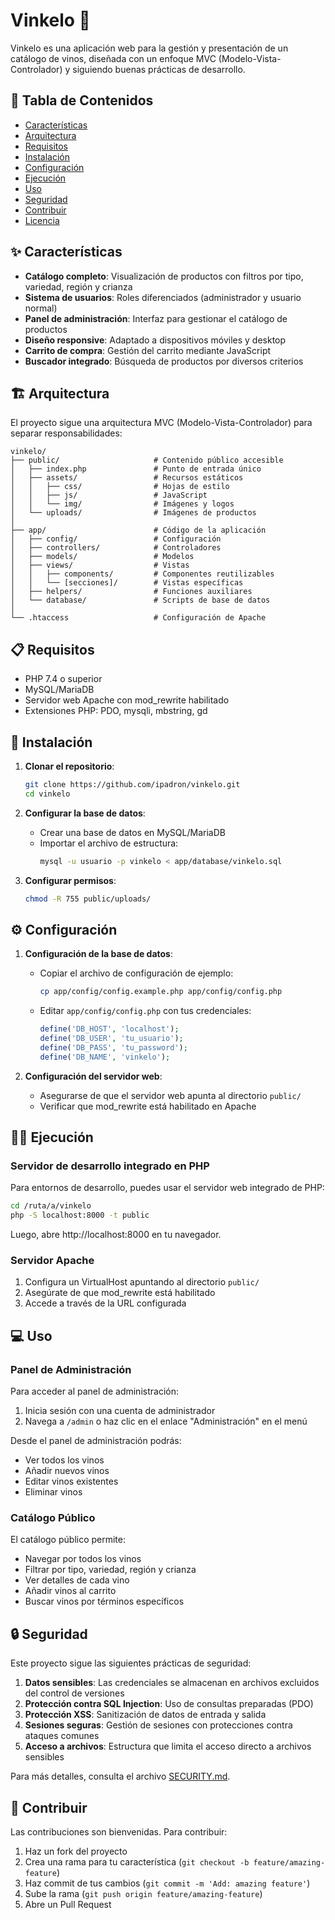 # Vinkelo 🍷 

Vinkelo es una aplicación web para la gestión y presentación de un catálogo de vinos, diseñada con un enfoque MVC (Modelo-Vista-Controlador) y siguiendo buenas prácticas de desarrollo.

## 📜 Tabla de Contenidos

- [Características](#-características)
- [Arquitectura](#-arquitectura)
- [Requisitos](#-requisitos)
- [Instalación](#-instalación)
- [Configuración](#-configuración)
- [Ejecución](#-ejecución)
- [Uso](#-uso)
- [Seguridad](#-seguridad)
- [Contribuir](#-contribuir)
- [Licencia](#-licencia)

## ✨ Características

- **Catálogo completo**: Visualización de productos con filtros por tipo, variedad, región y crianza
- **Sistema de usuarios**: Roles diferenciados (administrador y usuario normal)
- **Panel de administración**: Interfaz para gestionar el catálogo de productos
- **Diseño responsive**: Adaptado a dispositivos móviles y desktop
- **Carrito de compra**: Gestión del carrito mediante JavaScript
- **Buscador integrado**: Búsqueda de productos por diversos criterios

## 🏗️ Arquitectura

El proyecto sigue una arquitectura MVC (Modelo-Vista-Controlador) para separar responsabilidades:

```
vinkelo/
├── public/                     # Contenido público accesible
│   ├── index.php               # Punto de entrada único
│   ├── assets/                 # Recursos estáticos
│   │   ├── css/                # Hojas de estilo
│   │   ├── js/                 # JavaScript
│   │   └── img/                # Imágenes y logos
│   └── uploads/                # Imágenes de productos
│
├── app/                        # Código de la aplicación
│   ├── config/                 # Configuración
│   ├── controllers/            # Controladores
│   ├── models/                 # Modelos
│   ├── views/                  # Vistas
│   │   ├── components/         # Componentes reutilizables
│   │   └── [secciones]/        # Vistas específicas
│   ├── helpers/                # Funciones auxiliares
│   └── database/               # Scripts de base de datos
│
└── .htaccess                   # Configuración de Apache
```

## 📋 Requisitos

- PHP 7.4 o superior
- MySQL/MariaDB
- Servidor web Apache con mod_rewrite habilitado
- Extensiones PHP: PDO, mysqli, mbstring, gd

## 🚀 Instalación

1. **Clonar el repositorio**:
   ```bash
   git clone https://github.com/ipadron/vinkelo.git
   cd vinkelo
   ```

2. **Configurar la base de datos**:
   - Crear una base de datos en MySQL/MariaDB
   - Importar el archivo de estructura:
     ```bash
     mysql -u usuario -p vinkelo < app/database/vinkelo.sql
     ```

3. **Configurar permisos**:
   ```bash
   chmod -R 755 public/uploads/
   ```

## ⚙️ Configuración

1. **Configuración de la base de datos**:
   - Copiar el archivo de configuración de ejemplo:
     ```bash
     cp app/config/config.example.php app/config/config.php
     ```
   - Editar `app/config/config.php` con tus credenciales:
     ```php
     define('DB_HOST', 'localhost');
     define('DB_USER', 'tu_usuario');
     define('DB_PASS', 'tu_password');
     define('DB_NAME', 'vinkelo');
     ```

2. **Configuración del servidor web**:
   - Asegurarse de que el servidor web apunta al directorio `public/`
   - Verificar que mod_rewrite está habilitado en Apache

## 🏃‍♂️ Ejecución

### Servidor de desarrollo integrado en PHP

Para entornos de desarrollo, puedes usar el servidor web integrado de PHP:

```bash
cd /ruta/a/vinkelo
php -S localhost:8000 -t public
```

Luego, abre http://localhost:8000 en tu navegador.

### Servidor Apache

1. Configura un VirtualHost apuntando al directorio `public/`
2. Asegúrate de que mod_rewrite está habilitado
3. Accede a través de la URL configurada

## 💻 Uso

### Panel de Administración

Para acceder al panel de administración:
1. Inicia sesión con una cuenta de administrador
2. Navega a `/admin` o haz clic en el enlace "Administración" en el menú

Desde el panel de administración podrás:
- Ver todos los vinos
- Añadir nuevos vinos
- Editar vinos existentes
- Eliminar vinos

### Catálogo Público

El catálogo público permite:
- Navegar por todos los vinos
- Filtrar por tipo, variedad, región y crianza
- Ver detalles de cada vino
- Añadir vinos al carrito
- Buscar vinos por términos específicos

## 🔒 Seguridad

Este proyecto sigue las siguientes prácticas de seguridad:

1. **Datos sensibles**: Las credenciales se almacenan en archivos excluidos del control de versiones
2. **Protección contra SQL Injection**: Uso de consultas preparadas (PDO)
3. **Protección XSS**: Sanitización de datos de entrada y salida
4. **Sesiones seguras**: Gestión de sesiones con protecciones contra ataques comunes
5. **Acceso a archivos**: Estructura que limita el acceso directo a archivos sensibles

Para más detalles, consulta el archivo [SECURITY.md](SECURITY.md).

## 🤝 Contribuir

Las contribuciones son bienvenidas. Para contribuir:

1. Haz un fork del proyecto
2. Crea una rama para tu característica (`git checkout -b feature/amazing-feature`)
3. Haz commit de tus cambios (`git commit -m 'Add: amazing feature'`)
4. Sube la rama (`git push origin feature/amazing-feature`)
5. Abre un Pull Request
